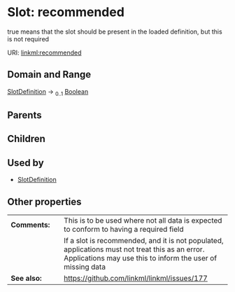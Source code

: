 
# Slot: recommended


true means that the slot should be present in the loaded definition, but this is not required

URI: [linkml:recommended](https://w3id.org/linkml/recommended)


## Domain and Range

[SlotDefinition](SlotDefinition.md) &#8594;  <sub>0..1</sub> [Boolean](types/Boolean.md)

## Parents


## Children


## Used by

 * [SlotDefinition](SlotDefinition.md)

## Other properties

|  |  |  |
| --- | --- | --- |
| **Comments:** | | This is to be used where not all data is expected to conform to having a required field |
|  | | If a slot is recommended, and it is not populated, applications must not treat this as an error. Applications may use this to inform the user of missing data |
| **See also:** | | https://github.com/linkml/linkml/issues/177 |

